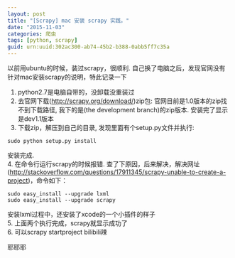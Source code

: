 ```yaml
---
layout: post
title: "[Scrapy] mac 安装 scrapy 实践。"
date: "2015-11-03"
categories: 爬虫
tags: [python, scrapy]
guid: urn:uuid:302ac300-ab74-45b2-b388-0abb5ff7c35a
---
```


以前用ubuntu的时候，装过scrapy，很顺利. 自己换了电脑之后，发现官网没有针对mac安装scrapy的说明，特此记录一下  

1. python2.7是电脑自带的，没卸载没重装过  
2. 去官网下载(http://scrapy.org/download/)zip包: 官网目前是1.0版本的zip找不到下载路径, 我下的是(the development branch)的zip版本. 安装完了显示是dev1.1版本  
3. 下载zip，解压到自己的目录, 发现里面有个setup.py文件并执行:  
~~~vim
sudo python setup.py install  
~~~
安装完成.    
4. 在命令行运行scrapy的时候报错. 查了下原因，后来解决，解决网址(http://stackoverflow.com/questions/17911345/scrapy-unable-to-create-a-project)，命令如下：  
~~~vim
sudo easy_install --upgrade lxml   
sudo easy_install --upgrade scrapy
~~~
安装lxml过程中，还安装了xcode的一个小插件的样子  
5. 上面两个执行完成，scrapy就显示成功了  
6. 可以scrapy startproject bilibili辣  

耶耶耶
